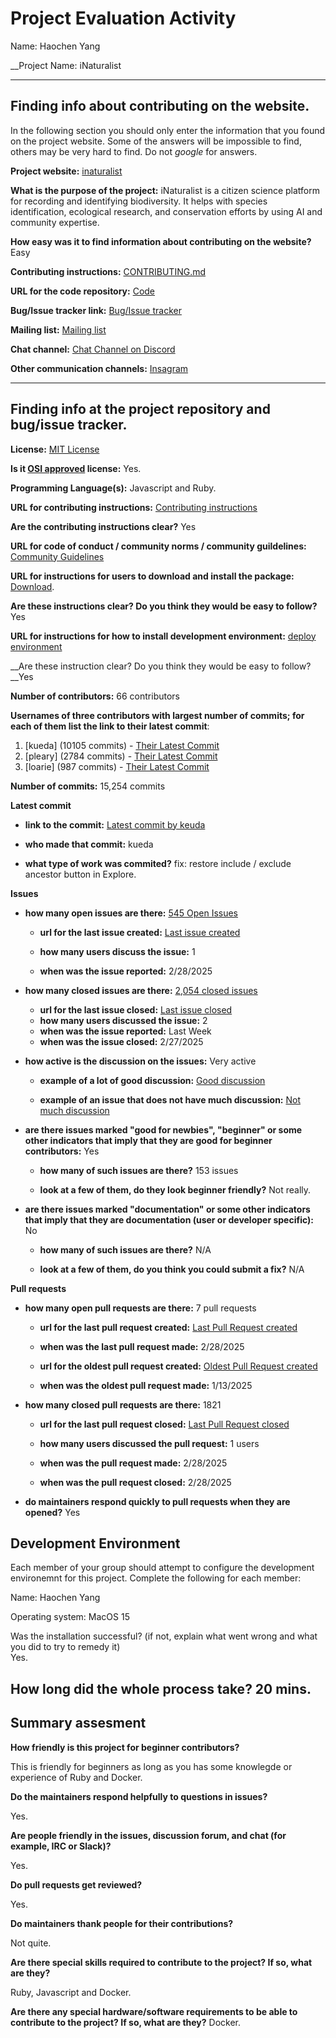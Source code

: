 # Project Evaluation Activity

Name: Haochen Yang

__Project Name: iNaturalist


---

## Finding info about contributing on the website.

In the following section you should only enter the information that you
found on the project website. Some of the answers will be impossible to find, others
may be very hard to find. Do not _google_ for answers.

__Project website:__ [inaturalist](https://github.com/inaturalist/inaturalist)


__What is the purpose of the project:__ iNaturalist is a citizen science platform for recording and identifying biodiversity. It helps with species identification, ecological research, and conservation efforts by using AI and community expertise.


__How easy was it to find information about contributing on the website?__ Easy


__Contributing instructions:__ [CONTRIBUTING.md](https://github.com/inaturalist/inaturalist/blob/main/CONTRIBUTING.md) 

__URL for the code repository:__ [Code](https://github.com/orgs/inaturalist/repositories)

__Bug/Issue tracker link:__ [Bug/Issue tracker](https://github.com/inaturalist/inaturalist/issues)

__Mailing list:__ [Mailing list](https://www.inaturalist.org/blog)

__Chat channel:__ [Chat Channel on Discord](https://discord.com/invite/C57VKVU)

__Other communication channels:__ [Insagram](https://www.instagram.com/inaturalistorg/)


---

## Finding info at the project repository and bug/issue tracker.

__License:__ [MIT License](https://mit-license.org/)

__Is it [OSI approved](https://opensource.org/licenses/alphabetical) license:__ Yes.

__Programming Language(s):__ Javascript and Ruby.

__URL for contributing instructions:__ [Contributing instructions](https://github.com/inaturalist/inaturalist/blob/main/CONTRIBUTING.md)

__Are the contributing instructions clear?__ Yes


__URL for code of conduct / community norms / community guildelines:__ [Community Guidelines](https://www.inaturalist.org/pages/community+guidelines)

__URL for instructions for users to download and install the package:__  [Download](https://github.com/inaturalist/inaturalist/blob/main/CONTRIBUTING.md#getting-a-development-environment-set-up). 


__Are these instructions clear? Do you think they would be easy to follow?__ Yes


__URL for instructions for how to install development environment:__ [deploy environment](https://github.com/inaturalist/inaturalist/blob/main/CONTRIBUTING.md#getting-a-development-environment-set-up)


__Are these instruction clear? Do you think they would be easy to follow?__Yes


__Number of contributors:__ 66 contributors


__Usernames of three contributors with largest number of commits; for
each of them list the link to their latest commit__:

1. [kueda] (10105 commits) - [Their Latest Commit](https://github.com/inaturalist/inaturalist/commit/40e31148c6435e41b33d2c50fa25bbadc22d981e)
1. [pleary] (2784 commits) - [Their Latest Commit](https://github.com/inaturalist/inaturalist/commit/8d011918304297eb651e0f5728a7d69da7354035)
1. [loarie] (987 commits) - [Their Latest Commit](https://github.com/inaturalist/inaturalist/commit/003bd957bfd76e1210ca80547dcf6271f9dcada1)


__Number of commits:__ 15,254 commits

__Latest commit__ 

- __link to the commit:__ [Latest commit by keuda](https://github.com/inaturalist/inaturalist/commit/40e31148c6435e41b33d2c50fa25bbadc22d981e)

- __who made that commit:__ kueda

- __what type of work was commited?__ fix: restore include / exclude ancestor button in Explore.


__Issues__

- __how many open issues are there:__ [545 Open Issues](https://github.com/inaturalist/inaturalist/issues)

    - __url for the last issue created:__ [Last issue created](https://github.com/inaturalist/inaturalist/issues/4428)

    - __how many users discuss the issue:__ 1 
    
    - __when was the issue reported:__ 2/28/2025
    

- __how many closed issues are there:__ [2,054 closed issues](https://github.com/inaturalist/inaturalist/issues?q=is%3Aissue%20state%3Aclosed)
    - __url for the last issue closed:__ [Last issue closed](https://github.com/inaturalist/inaturalist/issues/4415)
    - __how many users discussed the issue:__ 2 
    - __when was the issue reported:__ Last Week
    - __when was the issue closed:__ 2/27/2025

- __how active is the discussion on the issues:__ Very active

    - __example of a lot of good discussion:__ [Good discussion](https://github.com/inaturalist/inaturalist/issues/4357)
    
    - __example of an issue that does not have much discussion:__ [Not much discussion](https://github.com/inaturalist/inaturalist/issues/4414)



- __are there issues marked "good for newbies", "beginner" or some other indicators that imply that they are good for beginner contributors:__ Yes

    - __how many of such issues are there?__ 153 issues
    
    - __look at a few of them, do they look beginner friendly?__ Not really.



- __are there issues marked "documentation" or some other indicators that imply that they are documentation (user or developer specific):__ No

    - __how many of such issues are there?__ N/A
    
    - __look at a few of them, do you think you could submit a fix?__ N/A



__Pull requests__

- __how many open pull requests are there:__ 7 pull requests

    - __url for the last pull request created:__ [Last Pull Request created](https://github.com/inaturalist/inaturalist/pull/4429)
    
    - __when was the last pull request made:__ 2/28/2025

    - __url for the oldest pull request created:__ [Oldest Pull Request created](https://github.com/inaturalist/inaturalist/pull/4347)
    
    - __when was the oldest pull request made:__ 1/13/2025

- __how many closed pull requests are there:__ 1821

    - __url for the last pull request closed:__ [Last Pull Request closed](https://github.com/inaturalist/inaturalist/pull/4427)
    
    - __how many users discussed the pull request:__ 1 users
    
    - __when was the pull request made:__  2/28/2025
    
    - __when was the pull request closed:__ 2/28/2025
    

- __do maintainers respond quickly to pull requests when they are opened?__ Yes


## Development Environment 

Each member of your group should attempt to configure the development environemnt 
for this project. Complete the following for each member:

Name: Haochen Yang

Operating system: MacOS 15

Was the installation successful? (if not, explain what went wrong and 
what you did to try to remedy it)  
Yes.

How long did the whole process take? 
20 mins.
---


## Summary assesment
__How friendly is this project for beginner contributors?__

This is friendly for beginners as long as you has some knowlegde or experience of Ruby and Docker. 


__Do the maintainers respond helpfully to questions in issues?__

Yes.

__Are people friendly in the issues, discussion forum, and chat (for example, IRC or Slack)?__

Yes.


__Do pull requests get reviewed?__

Yes.

__Do maintainers thank people for their contributions?__

Not quite. 

__Are there special skills required to contribute to the project? If so, what are they?__

Ruby, Javascript and Docker.

__Are there any special hardware/software requirements to be able to contribute to the project? If so, what are they?__
Docker.
